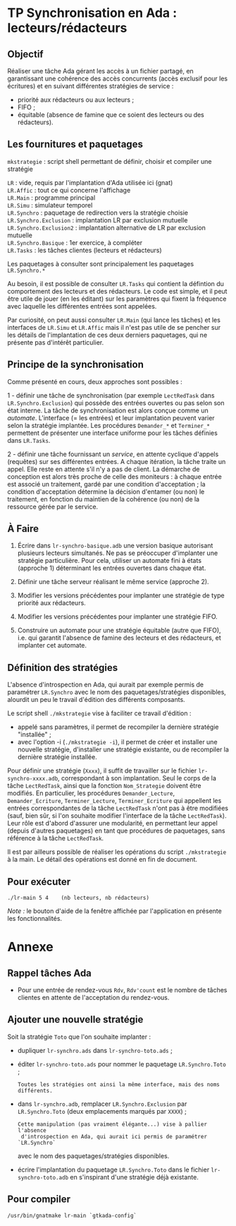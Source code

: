 TP Synchronisation en Ada : lecteurs/rédacteurs
===============================================

Objectif
--------
Réaliser une tâche Ada gérant les accès à un fichier partagé, en garantissant une cohérence des accès concurrents (accès exclusif pour les écritures) et en suivant différentes stratégies de service :

- priorité aux rédacteurs ou aux lecteurs ;
- FIFO ;
- équitable (absence de famine que ce soient des lecteurs ou des rédacteurs).

Les fournitures et paquetages
-----------------------------

`mkstrategie` : script shell permettant de définir, choisir et compiler une stratégie

`LR`  : vide, requis par l'implantation d'Ada utilisée ici (gnat)  
`LR.Affic` : tout ce qui concerne l'affichage  
`LR.Main` : programme principal  
`LR.Simu` : simulateur temporel  
`LR.Synchro` : paquetage de redirection vers la stratégie choisie  
`LR.Synchro.Exclusion` : implantation LR par exclusion mutuelle  
`LR.Synchro.Exclusion2` : implantation alternative de LR par exclusion mutuelle  
`LR.Synchro.Basique` : 1er exercice, à compléter  
`LR.Tasks` : les tâches clientes (lecteurs et rédacteurs)  

Les paquetages à consulter sont principalement les paquetages `LR.Synchro.*`

Au besoin, il est possible de consulter  `LR.Tasks` qui contient la défintion du comportement 
des lecteurs et des rédacteurs. Le code est simple, et il peut être utile de jouer (en les
éditant) sur les paramètres qui fixent la fréquence avec laquelle les différentes entrées
sont appelées.

Par curiosité, on peut aussi consulter `LR.Main` (qui lance les tâches) et les interfaces 
de `LR.Simu` et `LR.Affic` mais il n'est pas utile de se pencher sur les détails de 
l'implantation de ces deux derniers paquetages, qui ne présente pas d'intérêt particulier.

Principe de la synchronisation
------------------------------

Comme présenté en cours, deux approches sont possibles :

1 - définir une tâche de synchronisation (par exemple `LectRedTask` dans `LR.Synchro.Exclusion`) qui
possède des entrées ouvertes ou pas selon son état interne. La tâche de synchronisation 
est alors conçue comme un *automate*. L'interface (=
les entrées) et leur implantation peuvent varier selon la stratégie implantée.
Les procédures `Demander_*` et `Terminer_*` permettent de présenter une interface uniforme pour 
les tâches définies dans `LR.Tasks`. 

2 - définir une tâche fournissant un *service*, en attente cyclique d'appels (requêtes) sur 
ses différentes entrées. A chaque itération, la tâche traite un appel. Elle reste en attente
s'il n'y a pas de client. La démarche de conception est alors très proche de celle des
 moniteurs : à chaque entrée est associé un traitement, gardé par une condition 
 d'acceptation ; la condition d'acceptation détermine la décision d'entamer (ou non)
  le traitement, en fonction du maintien de la cohérence (ou non) de la ressource gérée 
  par le service.


À Faire
-------

1. Écrire dans `lr-synchro-basique.adb` une version basique autorisant
plusieurs lecteurs simultanés. Ne pas se préoccuper d'implanter une
stratégie particulière. Pour cela, utiliser un automate fini à états (approche 1)
déterminant les entrées ouvertes dans chaque état.

2. Définir une tâche serveur réalisant le même service (approche 2).

3. Modifier les versions précédentes pour implanter une stratégie de
type priorité aux rédacteurs.

4. Modifier les versions précédentes pour implanter une stratégie FIFO.

5. Construire un automate pour une stratégie équitable (autre que FIFO), i.e. qui garantit
l'absence de famine des lecteurs et des rédacteurs, et implanter cet automate.

Définition des stratégies
-------------------------

L'absence d'introspection en Ada, qui aurait par exemple permis de paramétrer `LR.Synchro`
 avec le nom des paquetages/stratégies disponibles, alourdit un peu le travail d'édition
 des différents composants.
 
 Le script shell `./mkstrategie` vise à faciliter ce travail d'édition :
 
 - appelé sans paramètres, il permet de recompiler la dernière stratégie "installée" ;
 - avec l'option -i (`./mkstrategie -i`), il permet de créer et installer une nouvelle stratégie,
d'installer une stratégie existante, ou de recompiler la dernière stratégie installée.
 
Pour définir une stratégie (`Xxxx`), il suffit de travailler sur le fichier 
`lr-synchro-xxxx.adb`, correspondant à son implantation. Seul le corps de la tâche 
 `LectRedTask`, ainsi que la  fonction `Nom_Strategie` doivent être 
 modifiés. En particulier, les procédures `Demander_Lecture`, `Demander_Ecriture`, 
 `Terminer_Lecture`, `Terminer_Ecriture` qui appellent les entrées correspondantes de 
 la tâche `LectRedTask` n'ont pas à être modifiées  (sauf, bien sûr, si l'on souhaite modifier l'interface de la tâche `LectRedTask`). Leur rôle est d'abord d'assurer 
 une modularité, en permettant leur appel (depuis d'autres paquetages) en tant que procédures de paquetages, sans référence à la tâche `LectRedTask`.
     
 Il est par ailleurs possible de réaliser les opérations du script `./mkstrategie` 
 à la main. Le détail des opérations est donné en fin de document.

Pour exécuter
-------------

    ./lr-main 5 4    (nb lecteurs, nb rédacteurs)
    
*Note :* le bouton d'aide de la fenêtre affichée par l'application en présente les fonctionnalités.
    
    
Annexe
=======

Rappel tâches Ada
-----------------

- Pour une entrée de rendez-vous `Rdv`, `Rdv'count` est le nombre de tâches
  clientes en attente de l'acceptation du rendez-vous.
  
Ajouter une nouvelle stratégie
-----------------------------------

Soit la stratégie `Toto` que l'on souhaite implanter :

- dupliquer `lr-synchro.ads` dans `lr-synchro-toto.ads` ;
- éditer `lr-synchro-toto.ads` pour nommer le paquetage `LR.Synchro.Toto` ;

      Toutes les stratégies ont ainsi la même interface, mais des noms différents.
- dans `lr-synchro.adb`, remplacer `LR.Synchro.Exclusion` par `LR.Synchro.Toto` 
    (deux emplacements marqués par `XXXX`) ;
    
      Cette manipulation (pas vraiment élégante...) vise à pallier l'absence
       d'introspection en Ada, qui aurait ici permis de paramétrer `LR.Synchro`
	 avec le nom des paquetages/stratégies disponibles.
- écrire l'implantation du paquetage `LR.Synchro.Toto` 
    dans le fichier `lr-synchro-toto.adb` en s'inspirant d'une stratégie déjà existante.
    

Pour compiler
-------------

    /usr/bin/gnatmake lr-main `gtkada-config`

